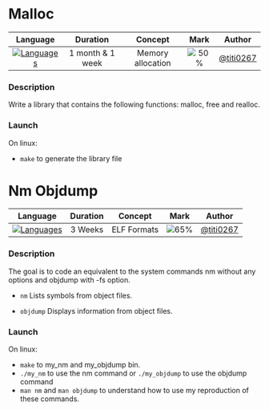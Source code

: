 # Malloc

|                              Language                               |     Duration     |      Concept      |                Mark                 |                  Author                  |
| :-----------------------------------------------------------------: | :--------------: | :---------------: | :---------------------------------: | :--------------------------------------: |
| [![Languages](https://skillicons.dev/icons?i=c)](https://c.org/en/) | 1 month & 1 week | Memory allocation | ![50%](https://progress-bar.dev/50) | [@titi0267](https://github.com/titi0267) |

### Description

Write a library that contains the following functions: malloc, free and realloc.

### Launch

On linux:

- `make` to generate the library file

# Nm Objdump

|                              Language                               | Duration |   Concept   |                Mark                 |                  Author                  |
| :-----------------------------------------------------------------: | :------: | :---------: | :---------------------------------: | :--------------------------------------: |
| [![Languages](https://skillicons.dev/icons?i=c)](https://c.org/en/) | 3 Weeks  | ELF Formats | ![65%](https://progress-bar.dev/65) | [@titi0267](https://github.com/titi0267) |

### Description

The goal is to code an equivalent to the system commands nm without any options and objdump with -fs option.

- `nm` Lists symbols from object files.

- `objdump` Displays information from object files.

### Launch

On linux:

- `make` to my_nm and my_objdump bin.
- `./my_nm` to use the nm command or `./my_objdump` to use the objdump command
- `man nm` and `man objdump` to understand how to use my reproduction of these commands.
